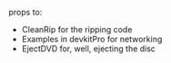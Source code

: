 props to:
 - CleanRip for the ripping code
 - Examples in devkitPro for networking
 - EjectDVD for, well, ejecting the disc